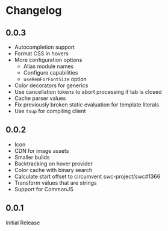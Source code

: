 # Changelog

## 0.0.3

- Autocompletion support
- Format CSS in hovers
- More configuration options
  - Alias module names
  - Configure capabilities
  - `useRemForFontSize` option
- Color decorators for generics
- Use cancellation tokens to abort processing if tab is closed
- Cache parser values
- Fix previously broken static evaluation for template literals
- Use `tsup` for compiling client

## 0.0.2

- Icon
- CDN for image assets
- Smaller builds
- Backtracking on hover provider
- Color cache with binary search
- Calculate start offset to circumvent swc-project/swc#1366
- Transform values that are strings
- Support for CommonJS

## 0.0.1

Initial Release
